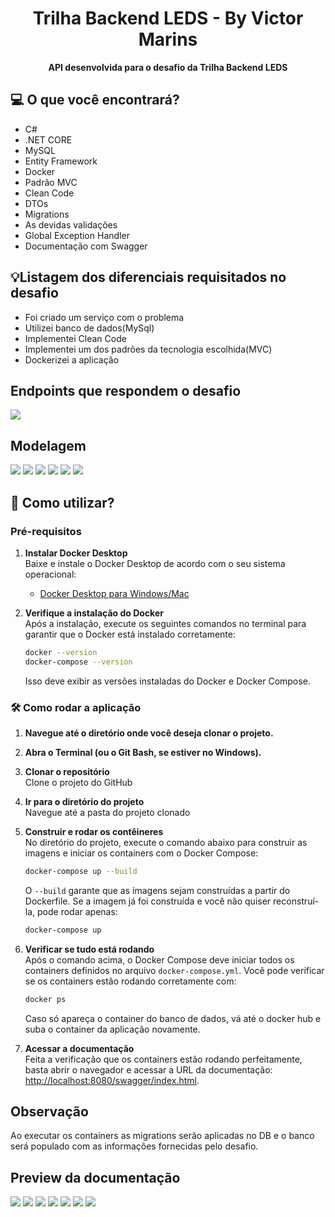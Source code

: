 <h1 align="center" style="font-weight: bold;">Trilha Backend LEDS - By Victor Marins</h1>

<div style="text-align: center;">

</div>

<p align="center">
  <b>API desenvolvida para o desafio da Trilha Backend LEDS</b>
</p>

<h2>💻 O que você encontrará?</h2>
 
* C#
* .NET CORE
* MySQL
* Entity Framework 
* Docker  
* Padrão MVC
* Clean Code
* DTOs
* Migrations
* As devidas validações
* Global Exception Handler
* Documentação com Swagger

<h2>💡Listagem dos diferenciais requisitados no desafio</h2>

* Foi criado um serviço com o problema
* Utilizei banco de dados(MySql)
* Implementei Clean Code
* Implementei um dos padrões da tecnologia escolhida(MVC)
* Dockerizei a aplicação

<h2>Endpoints que respondem o desafio</h2>

![](images/resposta.jpeg)
<h2>Modelagem</h2>

![](images/candidato.jpeg)
![](images/concurso.jpeg)
![](images/edital.jpeg)
![](images/orgao.jpeg)
![](images/profissao.jpeg)
![](images/vaga.jpeg)
 
<h2>🚀 Como utilizar?</h2>

###  Pré-requisitos

1. **Instalar Docker Desktop**  
   Baixe e instale o Docker Desktop de acordo com o seu sistema operacional:  

   - [Docker Desktop para Windows/Mac](https://www.docker.com/products/docker-desktop)
2. **Verifique a instalação do Docker**  
   Após a instalação, execute os seguintes comandos no terminal para garantir que o Docker está instalado corretamente:
   ```bash
   docker --version
   docker-compose --version
   ```
   Isso deve exibir as versões instaladas do Docker e Docker Compose.

### 🛠️ Como rodar a aplicação

1. **Navegue até o diretório onde você deseja clonar o projeto.**  

2. **Abra o Terminal (ou o Git Bash, se estiver no Windows).**    

3. **Clonar o repositório**  
   Clone o projeto do GitHub

4. **Ir para o diretório do projeto**  
   Navegue até a pasta do projeto clonado

5. **Construir e rodar os contêineres**  
   No diretório do projeto, execute o comando abaixo para construir as imagens e iniciar os containers com o Docker Compose:
   ```bash
   docker-compose up --build
   ```
    O `--build` garante que as imagens sejam construídas a partir do Dockerfile.
    Se a imagem já foi construída e você não quiser reconstruí-la, pode rodar apenas:
    ```bash
    docker-compose up
    ```
6. **Verificar se tudo está rodando**  
   Após o comando acima, o Docker Compose deve iniciar todos os containers definidos no arquivo `docker-compose.yml`. Você pode verificar se os containers estão rodando corretamente com:
    ```bash
    docker ps
    ```
    Caso só apareça o container do banco de dados, vá até o docker hub e suba o container da aplicação novamente.
7. **Acessar a documentação**  
   Feita a verificação que os containers estão rodando perfeitamente, basta abrir o navegador e acessar a URL da documentação: [http://localhost:8080/swagger/index.html](http://localhost:8080/swagger/index.html).

<h2>Observação</h2>
Ao executar os containers as migrations serão aplicadas no DB e o banco será populado com as informações fornecidas pelo desafio.
<h2>Preview da documentação</h2>

![](images/doc1.jpeg)
![](images/doc2.jpeg)
![](images/doc3.jpeg)
![](images/doc4.jpeg)
![](images/doc5.jpeg)
![](images/doc6.jpeg)
![](images/doc7.jpeg)
